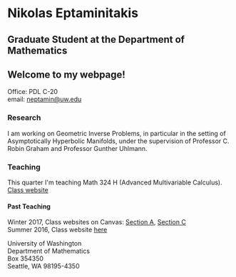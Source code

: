 # Nikolas Eptaminitakis 

## Graduate Student at the Department of Mathematics



## Welcome to my webpage!

Office: PDL C-20  
email: neptamin@uw.edu

### Research

I am working on Geometric Inverse Problems, in particular in the setting of Asymptotically Hyperbolic Manifolds, under the supervision of Professor C. Robin Graham and Professor Gunther Uhlmann.

### Teaching

This quarter I'm teaching Math 324 H (Advanced Multivariable Calculus). 
[Class website](https://canvas.uw.edu/courses/1119586) 

#### Past Teaching
Winter 2017, Class websites on Canvas: [Section A](https://canvas.uw.edu/courses/1101036), [Section C](https://canvas.uw.edu/courses/1101038)  
Summer 2016, Class website [here](./324Su16)

University of Washington  
Department of Mathematics  
Box 354350  
Seattle, WA 98195-4350
